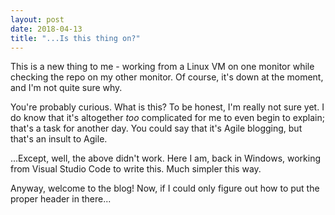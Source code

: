 ```yaml
---
layout: post
date: 2018-04-13
title: "...Is this thing on?"
---
```


This is a new thing to me - working from a Linux VM on one monitor while checking the repo on my other monitor.  Of course, it's down at the moment, and I'm not quite sure why.

You're probably curious.  What is this?  To be honest, I'm really not sure yet.  I do know that it's altogether _too_ complicated for me to even begin to explain; that's a task for another day.  You could say that it's Agile blogging, but that's an insult to Agile.


...Except, well, the above didn't work.  Here I am, back in Windows, working from Visual Studio Code to write this.  Much simpler this way.

Anyway, welcome to the blog!  Now, if I could only figure out how to put the proper header in there...